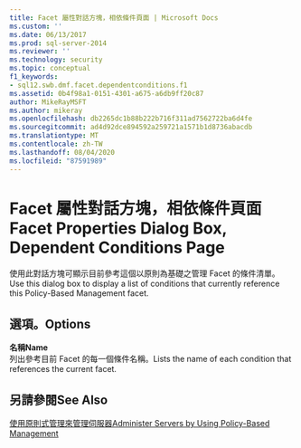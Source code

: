 ```yaml
---
title: Facet 屬性對話方塊，相依條件頁面 | Microsoft Docs
ms.custom: ''
ms.date: 06/13/2017
ms.prod: sql-server-2014
ms.reviewer: ''
ms.technology: security
ms.topic: conceptual
f1_keywords:
- sql12.swb.dmf.facet.dependentconditions.f1
ms.assetid: 0b4f98a1-0151-4301-a675-a6db9ff20c87
author: MikeRayMSFT
ms.author: mikeray
ms.openlocfilehash: db2265dc1b88b222b716f311ad7562722ba6d4fe
ms.sourcegitcommit: ad4d92dce894592a259721a1571b1d8736abacdb
ms.translationtype: MT
ms.contentlocale: zh-TW
ms.lasthandoff: 08/04/2020
ms.locfileid: "87591989"
---
```

# <a name="facet-properties-dialog-box-dependent-conditions-page"></a><span data-ttu-id="a14f6-102">Facet 屬性對話方塊，相依條件頁面</span><span class="sxs-lookup"><span data-stu-id="a14f6-102">Facet Properties Dialog Box, Dependent Conditions Page</span></span>
  <span data-ttu-id="a14f6-103">使用此對話方塊可顯示目前參考這個以原則為基礎之管理 Facet 的條件清單。</span><span class="sxs-lookup"><span data-stu-id="a14f6-103">Use this dialog box to display a list of conditions that currently reference this Policy-Based Management facet.</span></span>  
  
## <a name="options"></a><span data-ttu-id="a14f6-104">選項。</span><span class="sxs-lookup"><span data-stu-id="a14f6-104">Options</span></span>  
 <span data-ttu-id="a14f6-105">**名稱**</span><span class="sxs-lookup"><span data-stu-id="a14f6-105">**Name**</span></span>  
 <span data-ttu-id="a14f6-106">列出參考目前 Facet 的每一個條件名稱。</span><span class="sxs-lookup"><span data-stu-id="a14f6-106">Lists the name of each condition that references the current facet.</span></span>  
  
## <a name="see-also"></a><span data-ttu-id="a14f6-107">另請參閱</span><span class="sxs-lookup"><span data-stu-id="a14f6-107">See Also</span></span>  
 [<span data-ttu-id="a14f6-108">使用原則式管理來管理伺服器</span><span class="sxs-lookup"><span data-stu-id="a14f6-108">Administer Servers by Using Policy-Based Management</span></span>](administer-servers-by-using-policy-based-management.md)  
  
  
